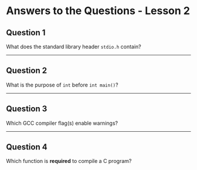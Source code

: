 # Answers to the Questions - Lesson 2

## Question 1

What does the standard library header `stdio.h` contain?

---

## Question 2

What is the purpose of `int` before `int main()`?

---

## Question 3

Which GCC compiler flag(s) enable warnings?

---

## Question 4

Which function is **required** to compile a C program?
